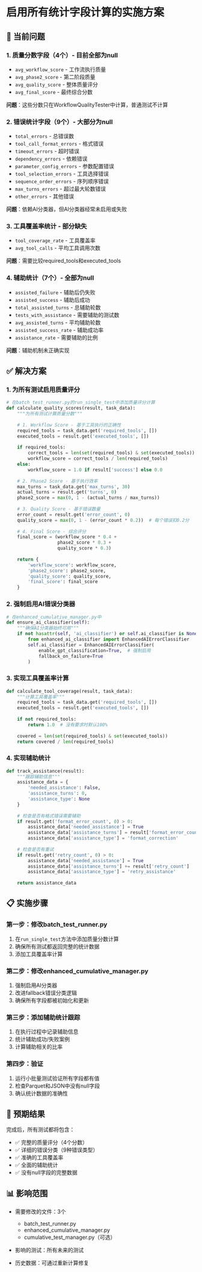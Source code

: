 # 启用所有统计字段计算的实施方案

## 🔴 当前问题

### 1. 质量分数字段（4个）- 目前全部为null
- `avg_workflow_score` - 工作流执行质量
- `avg_phase2_score` - 第二阶段质量  
- `avg_quality_score` - 整体质量评分
- `avg_final_score` - 最终综合分数

**问题**：这些分数只在WorkflowQualityTester中计算，普通测试不计算

### 2. 错误统计字段（9个）- 大部分为null
- `total_errors` - 总错误数
- `tool_call_format_errors` - 格式错误
- `timeout_errors` - 超时错误
- `dependency_errors` - 依赖错误
- `parameter_config_errors` - 参数配置错误
- `tool_selection_errors` - 工具选择错误
- `sequence_order_errors` - 序列顺序错误
- `max_turns_errors` - 超过最大轮数错误
- `other_errors` - 其他错误

**问题**：依赖AI分类器，但AI分类器经常未启用或失败

### 3. 工具覆盖率统计 - 部分缺失
- `tool_coverage_rate` - 工具覆盖率
- `avg_tool_calls` - 平均工具调用次数

**问题**：需要比较required_tools和executed_tools

### 4. 辅助统计（7个）- 全部为null
- `assisted_failure` - 辅助后仍失败
- `assisted_success` - 辅助后成功
- `total_assisted_turns` - 总辅助轮数
- `tests_with_assistance` - 需要辅助的测试数
- `avg_assisted_turns` - 平均辅助轮数
- `assisted_success_rate` - 辅助成功率
- `assistance_rate` - 需要辅助的比例

**问题**：辅助机制未正确实现

## ✅ 解决方案

### 1. 为所有测试启用质量评分

```python
# 在batch_test_runner.py的run_single_test中添加质量评分计算
def calculate_quality_scores(result, task_data):
    """为所有测试计算质量分数"""
    
    # 1. Workflow Score - 基于工具执行的正确性
    required_tools = task_data.get('required_tools', [])
    executed_tools = result.get('executed_tools', [])
    
    if required_tools:
        correct_tools = len(set(required_tools) & set(executed_tools))
        workflow_score = correct_tools / len(required_tools)
    else:
        workflow_score = 1.0 if result['success'] else 0.0
    
    # 2. Phase2 Score - 基于执行效率
    max_turns = task_data.get('max_turns', 30)
    actual_turns = result.get('turns', 0)
    phase2_score = max(0, 1 - (actual_turns / max_turns))
    
    # 3. Quality Score - 基于错误数量
    error_count = result.get('error_count', 0)
    quality_score = max(0, 1 - (error_count * 0.2))  # 每个错误扣0.2分
    
    # 4. Final Score - 综合评分
    final_score = (workflow_score * 0.4 + 
                   phase2_score * 0.3 + 
                   quality_score * 0.3)
    
    return {
        'workflow_score': workflow_score,
        'phase2_score': phase2_score,
        'quality_score': quality_score,
        'final_score': final_score
    }
```

### 2. 强制启用AI错误分类器

```python
# 在enhanced_cumulative_manager.py中
def ensure_ai_classifier(self):
    """确保AI分类器始终可用"""
    if not hasattr(self, 'ai_classifier') or self.ai_classifier is None:
        from enhanced_ai_classifier import EnhancedAIErrorClassifier
        self.ai_classifier = EnhancedAIErrorClassifier(
            enable_gpt_classification=True,  # 强制启用
            fallback_on_failure=True
        )
```

### 3. 实现工具覆盖率计算

```python
def calculate_tool_coverage(result, task_data):
    """计算工具覆盖率"""
    required_tools = task_data.get('required_tools', [])
    executed_tools = result.get('executed_tools', [])
    
    if not required_tools:
        return 1.0  # 没有要求时默认100%
    
    covered = len(set(required_tools) & set(executed_tools))
    return covered / len(required_tools)
```

### 4. 实现辅助统计

```python
def track_assistance(result):
    """跟踪辅助信息"""
    assistance_data = {
        'needed_assistance': False,
        'assistance_turns': 0,
        'assistance_type': None
    }
    
    # 检查是否有格式错误需要辅助
    if result.get('format_error_count', 0) > 0:
        assistance_data['needed_assistance'] = True
        assistance_data['assistance_turns'] = result['format_error_count']
        assistance_data['assistance_type'] = 'format_correction'
    
    # 检查是否有重试
    if result.get('retry_count', 0) > 0:
        assistance_data['needed_assistance'] = True
        assistance_data['assistance_turns'] += result['retry_count']
        assistance_data['assistance_type'] = 'retry_assistance'
    
    return assistance_data
```

## 📋 实施步骤

### 第一步：修改batch_test_runner.py
1. 在`run_single_test`方法中添加质量分数计算
2. 确保所有测试都返回完整的统计数据
3. 添加工具覆盖率计算

### 第二步：修改enhanced_cumulative_manager.py
1. 强制启用AI分类器
2. 改进fallback错误分类逻辑
3. 确保所有字段都被初始化和更新

### 第三步：添加辅助统计跟踪
1. 在执行过程中记录辅助信息
2. 统计辅助成功/失败案例
3. 计算辅助相关的比率

### 第四步：验证
1. 运行小批量测试验证所有字段都有值
2. 检查Parquet和JSON中没有null字段
3. 确认统计数据的准确性

## 🎯 预期结果

完成后，所有测试都将包含：
- ✅ 完整的质量评分（4个分数）
- ✅ 详细的错误分类（9种错误类型）
- ✅ 准确的工具覆盖率
- ✅ 全面的辅助统计
- ✅ 没有null字段的完整数据

## 📊 影响范围

- 需要修改的文件：3个
  - batch_test_runner.py
  - enhanced_cumulative_manager.py
  - cumulative_test_manager.py（可选）
  
- 影响的测试：所有未来的测试
- 历史数据：可通过重新计算修复